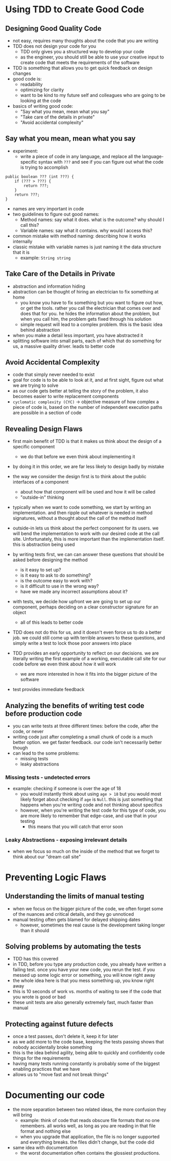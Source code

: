 # Using TDD to Create Good Code
## Designing Good Quality Code 
- not easy, requires many thoughts about the code that you are writing
- TDD does not design your code for you
	- TDD only gives you a structured way to develop your code
	- as the engineer, you should still be able to use your creative input to create code that meets the requirements of the software
- TDD is something that allows you to get quick feedback on design changes
- good code is: 
	- readability
	- optimizing for clarity
	- want to be kind to my future self and colleagues who are going to be looking at the code
- basics of writing good code: 
	- "Say what you mean, mean what you say"
	- "Take care of the details in private"
	- "Avoid accidental complexity"

## Say what you mean, mean what you say
- experiment:
	- write a piece of code in any language, and replace all the language-specific syntax with `???` and see if you can figure out what the code is trying to accomplish
```
public boolean ??? (int ???) {
	if (??? > ???) {
		return ???;
	}
	return ???;
}
```

- names are very important in code
- two guidelines to figure out good names: 
	- Method names: say what it does. what is the outcome? why should I call this? 
	- Variable names: say what it contains. why would I access this?
- common mistake with method naming: describing how it works internally
- classic mistake with variable names is just naming it the data structure that it is 
	- example: `String string`
## Take Care of the Details in Private
- abstraction and information hiding
- abstraction can be thought of hiring an electrician to fix something at home
	- you know you have to fix something but you want to figure out how, or get the tools. rather you call the electrician that comes over and does that for you. he hides the information about the problem, but when you call him, the problem gets fixed through his solution
	- simple request will lead to a complex problem. this is the basic idea behind abstraction
- when you make a detail less important, you have abstracted it
- splitting software into small parts, each of which that do something for us, a massive quality driver. leads to better code

## Avoid Accidental Complexity
- code that simply never needed to exist 
- goal for code is to be able to look at it, and at first sight, figure out what we are trying to solve
- as our code gets better at telling the story of the problem, it also becomes easier to write replacement components
- `cyclomatic complexity (CYC)` -> objective measure of how complex a piece of code is, based on the number of independent execution paths are possible in a section of code


## Revealing Design Flaws 
- first main benefit of TDD is that it makes us think about the design of a specific component 
	- we do that before we even think about implementing it 
- by doing it in this order, we are far less likely to design badly by mistake 
- the way we consider the design first is to think about the public interfaces of a component
	- about how that component will be used and how it will be called
	- "outside-in" thinking
- typically when we want to code something, we start by writing an implementation. and then ripple out whatever is needed in method signatures, without a thought about the call of the method itself
- outside-in lets us think about the perfect component for its users. we will bend the implementation to work with our desired code at the call site. Unfortunately, this is more important than the implementation itself. this is abstraction being used


- by writing tests first, we can can answer these questions that should be asked before designing the method
	- is it easy to set up? 
	- is it easy to ask to do something?
	- is the outcome easy to work with?
	- is it difficult to use in the wrong way? 
	- have we made any incorrect assumptions about it? 
- with tests, we decide how upfront we are going to set up our component, perhaps deciding on a clear constructor signature for an object
	- all of this leads to better code
- TDD does not do this for us, and it doesn't even force us to do a better job. we could still come up with terrible answers to these questions, and simply write a test to lock those poor answers into place
- TDD provides an early opportunity to reflect on our decisions. we are literally writing the first example of a working, executable call site for our code before we even think about how it will work
	- we are more interested in how it fits into the bigger picture of the software 
- test provides immediate feedback

## Analyzing the benefits of writing test code before production code
- you can write tests at three different times: before the code, after the code, or never
- writing code just after completing a small chunk of code is a much better option. we get faster feedback. our code isn't necessarily better though
- can lead to the some problems: 
	- missing tests
	- leaky abstractions

### Missing tests - undetected errors
- example: checking if someone is over the age of 18
	- you would instantly think about using `age > 18` but you would most likely forget about checking if `age` is `Null`. this is just something that happens when you're writing code and not thinking about specifics
	- however, when you're writing the test code for this type of code, you are more likely to remember that edge-case, and use that in your testing
		- this means that you will catch that error soon 

### Leaky Abstractions - exposing irrelevant details 
- when we focus so much on the inside of the method that we forget to think about our "dream call site"


# Preventing Logic Flaws
## Understanding the limits of manual testing
- when we focus on the bigger picture of the code, we often forget some of the nuances and critical details, and they go unnoticed
- manual testing often gets blamed for delayed shipping dates
	- however, sometimes the real cause is the development taking longer than it should

## Solving problems by automating the tests
- TDD has this covered
- in TDD, before you type any production code, you already have written a failing test. once you have your new code, you rerun the test. if you messed up some logic error or something, you will know right away
- the whole idea here is that you mess something up, you know right away
- this is 10 seconds of work vs. months of waiting to see if the code that you wrote is good or bad
- these unit tests are also generally extremely fast, much faster than manual

## Protecting against future defects
- once a test passes, don't delete it, keep it for later
- as we add more to the code base, keeping the tests passing shows that nobody accidentally broke something
- this is the idea behind agility, being able to quickly and confidently code things for the requirements
- having many tests running constantly is probably some of the biggest enabling practices that we have
- allows us to "move fast and not break things"

# Documenting our code
- the more separation between two related ideas, the more confusion they will bring
	- example: think of code that reads obscure file formats that no one remembers. all works well, as long as you are reading in that file format and nothing else
	- when you upgrade that application, the file is no longer supported and everything breaks. the files didn't change, but the code did
- same idea with documentation
	- the worst documentation often contains the glossiest productions. 